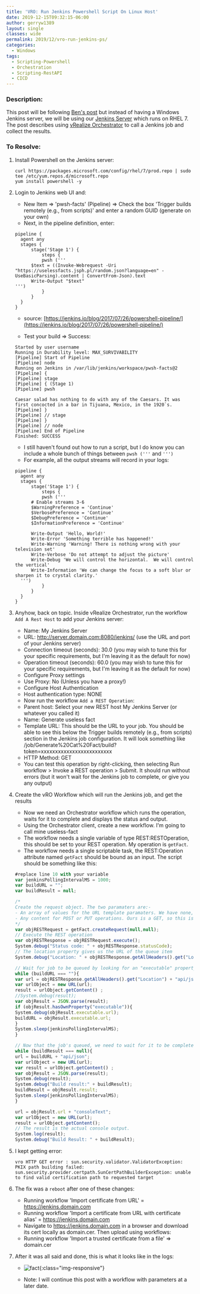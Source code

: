 ```yaml
---
title: 'VRO: Run Jenkins Powershell Script On Linux Host'
date: 2019-12-15T09:32:15-06:00
author: gerryw1389
layout: single
classes: wide
permalink: 2019/12/vro-run-jenkins-ps/
categories:
  - Windows
tags:
  - Scripting-Powershell
  - Orchestration 
  - Scripting-RestAPI
  - CICD
---
```

<!--more-->

### Description:

This post will be following [Ben's post](https://ben.neise.co.uk/2016/09/05/vro-jenkins.html) but instead of having a Windows Jenkins server, we will be using our [Jenkins Server](https://automationadmin.com/2019/12/rhel7-deploy-jenkins/) which runs on RHEL 7. The post describes using [vRealize Orchestrator](https://automationadmin.com//2020/01/vrealize-orchestrator/) to call a Jenkins job and collect the results.


### To Resolve:

1. Install Powershell on the Jenkins server:

   ```shell
   curl https://packages.microsoft.com/config/rhel/7/prod.repo | sudo tee /etc/yum.repos.d/microsoft.repo
   yum install powershell -y
   ```

2. Login to Jenkins web UI and: 
   - New Item => 'pwsh-facts' (Pipeline) => Check the box 'Trigger builds remotely (e.g., from scripts)' and enter a random GUID (generate on your own)
   - Next, in the pipeline definition, enter:

   ```escape
   pipeline {
     agent any 
     stages {
         stage('Stage 1') {
             steps {
             pwsh ('''
         $text = ((Invoke-Webrequest -Uri "https://uselessfacts.jsph.pl/random.json?language=en" -UseBasicParsing).content | ConvertFrom-Json).text
         Write-Output "$text"
   ''')
             }
         }
     }
   }
   ```

   - source: [https://jenkins.io/blog/2017/07/26/powershell-pipeline/](https://jenkins.io/blog/2017/07/26/powershell-pipeline/)

   - Test your build => Success:

   ```escape
   Started by user username
   Running in Durability level: MAX_SURVIVABILITY
   [Pipeline] Start of Pipeline
   [Pipeline] node
   Running on Jenkins in /var/lib/jenkins/workspace/pwsh-facts@2
   [Pipeline] {
   [Pipeline] stage
   [Pipeline] { (Stage 1)
   [Pipeline] pwsh

   Caesar salad has nothing to do with any of the Caesars. It was first concocted in a bar in Tijuana, Mexico, in the 1920`s.
   [Pipeline] }
   [Pipeline] // stage
   [Pipeline] }
   [Pipeline] // node
   [Pipeline] End of Pipeline
   Finished: SUCCESS
   ```

   - I still haven't found out how to run a script, but I do know you can include a whole bunch of things between `pwsh ('''` and `''')`
   - For example, all the output streams will record in your logs:

   ```escape
   pipeline {
     agent any 
     stages {
         stage('Stage 1') {
             steps {
             pwsh ('''
         # Enable streams 3-6
         $WarningPreference = 'Continue'
         $VerbosePreference = 'Continue'
         $DebugPreference = 'Continue'
         $InformationPreference = 'Continue'

         Write-Output 'Hello, World!'
         Write-Error 'Something terrible has happened!'
         Write-Warning 'Warning! There is nothing wrong with your television set'
         Write-Verbose 'Do not attempt to adjust the picture'
         Write-Debug 'We will control the horizontal.  We will control the vertical'
         Write-Information 'We can change the focus to a soft blur or sharpen it to crystal clarity.'
     ''')
             }
         }
     }
   }
   ```

3. Anyhow, back on topic. Inside vRealize Orchestrator, run the workflow `Add A Rest Host` to add your Jenkins server:
   - Name: My Jenkins Server
   - URL: http://server.domain.com:8080/jenkins/ (use the URL and port of your Jenkins server)
   - Connection timeout (seconds): 30.0 (you may wish to tune this for your specific requirements, but I'm leaving it as the default for now)
   - Operation timeout (seconds): 60.0 (you may wish to tune this for your specific requirements, but I'm leaving it as the default for now)
   - Configure Proxy settings
   - Use Proxy: No (Unless you have a proxy!)
   - Configure Host Authentication
   - Host authentication type: NONE
   - Now run the workflow `Add a REST Operation`:
   - Parent host: Select your new REST host My Jenkins Server (or whatever you called it)
   - Name: Generate useless fact
   - Template URL: This should be the URL to your job. You should be able to see this below the Trigger builds remotely (e.g., from scripts) section in the Jenkins job configuration. It will look something like /job/Generate%20Cat%20Fact/build?token=xxxxxxxxxxxxxxxxxxxxxxxxx
   - HTTP Method: GET
   - You can test this operation by right-clicking, then selecting Run workflow > Invoke a REST operation > Submit. It should run without errors (but it won't wait for the Jenkins job to complete, or give you any output)

4. Create the vRO Workflow which will run the Jenkins job, and get the results

   - Now we need an Orchestrator workflow which runs the operation, waits for it to complete and displays the status and output.
   - Using the Orchestrator client, create a new workflow. I'm going to call mine useless-fact
   - The workflow needs a single variable of type REST:RESTOperation, this should be set to your REST operation. My operation is `getFact`.
   - The workflow needs a single scriptable task, the REST:Operation attribute named `getFact` should be bound as an input. The script should be something like this:

   ```js
   #replace line 10 with your variable
   var jenkinsPollingIntervalMS = 1000;
   var buildURL = "";
   var buildResult = null;

   /*
   Create the request object. The two paramaters are:-
   - An array of values for the URL template paramaters. We have none, so this is null
   - Any content for POST or PUT operations. Ours is a GET, so this is also nulll
   */
   var objRESTRequest = getFact.createRequest(null,null);
   // Execute the REST operation
   var objRESTResponse = objRESTRequest.execute();
   System.debug("Status code: " + objRESTResponse.statusCode);
   // The location property gives us the URL of the queue item
   System.debug("Location: " + objRESTResponse.getAllHeaders().get("Location"));

   // Wait for job to be queued by looking for an "executable" property on the response
   while (buildURL === ""){
   var url = objRESTResponse.getAllHeaders().get("Location") + "api/json";
   var urlObject = new URL(url);
   result = urlObject.getContent() ;
   //System.debug(result);
   var objResult = JSON.parse(result);
   if (objResult.hasOwnProperty("executable")){
   System.debug(objResult.executable.url);
   buildURL = objResult.executable.url;
   }
   System.sleep(jenkinsPollingIntervalMS);
   }

   // Now that the job's queued, we need to wait for it to be completed
   while (buildResult === null){
   url = buildURL + "api/json";
   var urlObject = new URL(url);
   var result = urlObject.getContent() ;
   var objResult = JSON.parse(result);
   System.debug(result);
   System.debug("Build result:" + buildResult);
   buildResult = objResult.result;
   System.sleep(jenkinsPollingIntervalMS);
   }

   url = objResult.url + "consoleText";
   var urlObject = new URL(url);
   result = urlObject.getContent();
   // The result is the actual console output.
   System.log(result);
   System.debug("Build Result: " + buildResult);
   ```

5. I kept getting error:

   ```escape
   vro HTTP GET error : sun.security.validator.ValidatorException: PKIX path building failed: sun.security.provider.certpath.SunCertPathBuilderException: unable to find valid certification path to requested target
   ```

6. The fix was a `reboot` after one of these changes:

   - Running workflow 'Import certificate from URL' = <https://jenkins.domain.com>
   - Running workflow 'Import a certificate from URL with certificate alias' = <https://jenkins.domain.com>
   - Navigate to <https://jenkins.domain.com> in a browser and download its cert locally as domain.cer. Then upload using workflows:
   - Running workflow 'Import a trusted certificate from a file' => domain.cer

7. After it was all said and done, this is what it looks like in the logs:

   - ![fact](https://automationadmin.com/assets/images/uploads/2019/12/fact.jpg){:class="img-responsive"}

   - Note: I will continue this post with a workflow with parameters at a later date.
